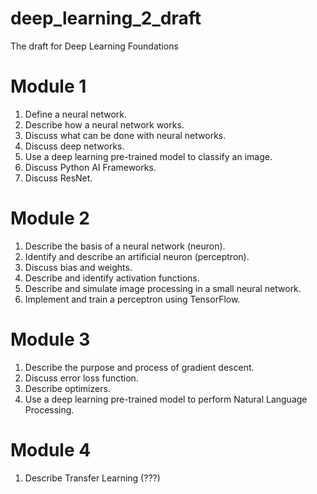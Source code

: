 # deep_learning_2_draft
The draft for Deep Learning Foundations

# Module 1
1. Define a neural network.
2. Describe how a neural network works.
3. Discuss what can be done with neural networks.
4. Discuss deep networks.
5. Use a deep learning pre-trained model to classify an image.
6. Discuss Python AI Frameworks.
7. Discuss ResNet.

# Module 2
1. Describe the basis of a neural network (neuron).
2. Identify and describe an artificial neuron (perceptron).
3. Discuss bias and weights.
4. Describe and identify activation functions.
5. Describe and simulate image processing in a small neural network.
6. Implement and train a perceptron using TensorFlow.

# Module 3
1. Describe the purpose and process of gradient descent.
2. Discuss error loss function.
3. Describe optimizers.
4. Use a deep learning pre-trained model to perform Natural Language Processing.

# Module 4
1. Describe Transfer Learning (???)
